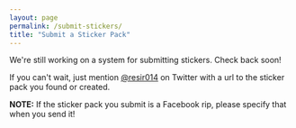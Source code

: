 ```yaml
---
layout: page
permalink: /submit-stickers/
title: "Submit a Sticker Pack"
---
```


We're still working on a system for submitting stickers. Check back soon!

If you can't wait, just mention [@resir014](https://twitter.com/resir014) on Twitter with a url to the sticker pack you found or created.

<div class="message">
  <strong>NOTE:</strong> If the sticker pack you submit is a Facebook rip, please specify that when you send it!
</div>
